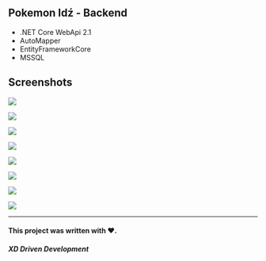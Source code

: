 ## Pokemon Idź - Backend

- .NET Core WebApi 2.1
- AutoMapper
- EntityFrameworkCore
- MSSQL

## Screenshots
![](https://raw.githubusercontent.com/kobrynsky/pokemon-idz-spa/master/images/1_StronaStartowa.png)

![](https://raw.githubusercontent.com/kobrynsky/pokemon-idz-spa/master/images/2_Rejestracja.png)

![](https://raw.githubusercontent.com/kobrynsky/pokemon-idz-spa/master/images/3_PoZalogowaniu.png)

![](https://raw.githubusercontent.com/kobrynsky/pokemon-idz-spa/master/images/4_PokemonLosowanko.png)

![](https://raw.githubusercontent.com/kobrynsky/pokemon-idz-spa/master/images/5_PoLosowanku.png)

![](https://raw.githubusercontent.com/kobrynsky/pokemon-idz-spa/master/images/6_Profil.png)



![](https://raw.githubusercontent.com/kobrynsky/pokemon-idz-spa/master/images/7_ListaGraczy.png)

![](https://raw.githubusercontent.com/kobrynsky/pokemon-idz-spa/master/images/8_Walka.png)

------------

#### This project was written with ❤️.


##### XD Driven Development



